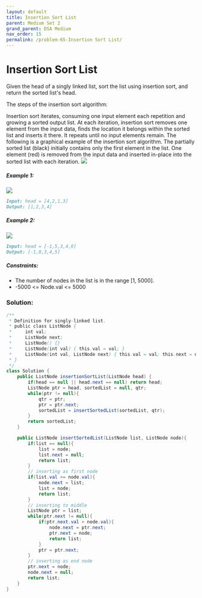```yaml
---
layout: default
title: Insertion Sort List
parent: Medium Set 2
grand_parent: DSA Medium
nav_order: 15
permalink: /problem-65-Insertion Sort List/
---
```

# Insertion Sort List
Given the head of a singly linked list, sort the list using insertion sort, and return the sorted list's head.

The steps of the insertion sort algorithm:

Insertion sort iterates, consuming one input element each repetition and growing a sorted output list.
At each iteration, insertion sort removes one element from the input data, finds the location it belongs within the sorted list and inserts it there.
It repeats until no input elements remain.
The following is a graphical example of the insertion sort algorithm. The partially sorted list (black) initially contains only the first element in the list. One element (red) is removed from the input data and inserted in-place into the sorted list with each iteration.
![](../../assets/images/ds/Insertion-sort-example-300px.gif)
##### Example 1:
![](../../assets/images/ds/sort1linked-list.jpeg)
```markdown
Input: head = [4,2,1,3]
Output: [1,2,3,4]
```
##### Example 2:
![](../../assets/images/ds/sort2linked-list.jpeg)
```markdown
Input: head = [-1,5,3,4,0]
Output: [-1,0,3,4,5]
```
##### Constraints:
* The number of nodes in the list is in the range [1, 5000].
* -5000 <= Node.val <= 5000

### Solution:
```java
/**
 * Definition for singly-linked list.
 * public class ListNode {
 *     int val;
 *     ListNode next;
 *     ListNode() {}
 *     ListNode(int val) { this.val = val; }
 *     ListNode(int val, ListNode next) { this.val = val; this.next = next; }
 * }
 */
class Solution {
    public ListNode insertionSortList(ListNode head) {
        if(head == null || head.next == null) return head;
        ListNode ptr = head, sortedList = null, qtr;
        while(ptr != null){
            qtr = ptr;
            ptr = ptr.next;
            sortedList = insertSortedList(sortedList, qtr);
        } 
        return sortedList;
    }

    public ListNode insertSortedList(ListNode list, ListNode node){
        if(list == null){
            list = node;
            list.next = null;
            return list;
        }
        // inserting as first node
        if(list.val >= node.val){
            node.next = list;
            list = node;
            return list;
        }
        // inserting to middle
        ListNode ptr = list;
        while(ptr.next != null){
            if(ptr.next.val > node.val){
                node.next = ptr.next;
                ptr.next = node;
                return list;
            }
            ptr = ptr.next;
        }
        // inserting as end node
        ptr.next = node;
        node.next = null;
        return list;
    }
}
```